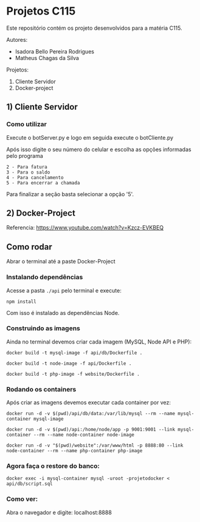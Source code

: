 # Projetos C115
Este repositório contém os projeto desenvolvidos para a matéria C115.

Autores: 
- Isadora Bello Pereira Rodrigues
- Matheus Chagas da Silva

Projetos:
1. Cliente Servidor
2. Docker-project


## 1) Cliente Servidor
### Como utilizar
Execute o botServer.py e logo em seguida execute o botCliente.py

Após isso digite o seu número do celular e escolha as opções informadas pelo programa
```
2 - Para fatura
3 - Para o saldo
4 - Para cancelamento
5 - Para encerrar a chamada
```
Para finalizar a seção basta selecionar a opção '5'.

## 2) Docker-Project
Referencia:
https://www.youtube.com/watch?v=Kzcz-EVKBEQ
## Como rodar
Abrar o terminal até a paste Docker-Project

### Instalando dependências
Acesse a pasta `./api` pelo terminal e execute:
```
npm install
```

Com isso é instalado as dependências Node.

### Construindo as imagens

Ainda no terminal devemos criar cada imagem (MySQL, Node API e PHP):

```
docker build -t mysql-image -f api/db/Dockerfile .
```
```
docker build -t node-image -f api/Dockerfile .
```
```
docker build -t php-image -f website/Dockerfile .
```

### Rodando os containers

Após criar as imagens devemos executar cada container por vez:

```
docker run -d -v $(pwd)/api/db/data:/var/lib/mysql --rm --name mysql-container mysql-image
```
```
docker run -d -v $(pwd)/api:/home/node/app -p 9001:9001 --link mysql-container --rm --name node-container node-image
```
```
docker run -d -v "$(pwd)/website":/var/www/html -p 8888:80 --link node-container --rm --name php-container php-image
```

### Agora faça o restore do banco:
```
docker exec -i mysql-container mysql -uroot -projetodocker < api/db/script.sql
```

### Como ver:
Abra o navegador e digite: localhost:8888

